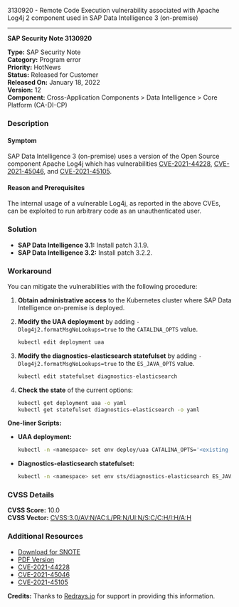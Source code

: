 3130920 - Remote Code Execution vulnerability associated with Apache Log4j 2 component used in SAP Data Intelligence 3 (on-premise)

---

**SAP Security Note 3130920**

**Type:** SAP Security Note  
**Category:** Program error  
**Priority:** HotNews  
**Status:** Released for Customer  
**Released On:** January 18, 2022  
**Version:** 12  
**Component:** Cross-Application Components > Data Intelligence > Core Platform (CA-DI-CP)

### Description

#### Symptom

SAP Data Intelligence 3 (on-premise) uses a version of the Open Source component Apache Log4j which has vulnerabilities [CVE-2021-44228](https://cve.mitre.org/cgi-bin/cvename.cgi?name=CVE-2021-44228), [CVE-2021-45046](https://cve.mitre.org/cgi-bin/cvename.cgi?name=CVE-2021-45046), and [CVE-2021-45105](https://cve.mitre.org/cgi-bin/cvename.cgi?name=CVE-2021-45105).

#### Reason and Prerequisites

The internal usage of a vulnerable Log4j, as reported in the above CVEs, can be exploited to run arbitrary code as an unauthenticated user.

### Solution

- **SAP Data Intelligence 3.1:** Install patch 3.1.9.
- **SAP Data Intelligence 3.2:** Install patch 3.2.2.

### Workaround

You can mitigate the vulnerabilities with the following procedure:

1. **Obtain administrative access** to the Kubernetes cluster where SAP Data Intelligence on-premise is deployed.
2. **Modify the UAA deployment** by adding `-Dlog4j2.formatMsgNoLookups=true` to the `CATALINA_OPTS` value.

    ```sh
    kubectl edit deployment uaa
    ```

3. **Modify the diagnostics-elasticsearch statefulset** by adding `-Dlog4j2.formatMsgNoLookups=true` to the `ES_JAVA_OPTS` value.

    ```sh
    kubectl edit statefulset diagnostics-elasticsearch
    ```

4. **Check the state** of the current options:

    ```sh
    kubectl get deployment uaa -o yaml
    kubectl get statefulset diagnostics-elasticsearch -o yaml
    ```

**One-liner Scripts:**

- **UAA deployment:**

    ```sh
    kubectl -n <namespace> set env deploy/uaa CATALINA_OPTS='<existing ops> -Dlog4j2.formatMsgNoLookups=true' --containers=uaa
    ```

- **Diagnostics-elasticsearch statefulset:**

    ```sh
    kubectl -n <namespace> set env sts/diagnostics-elasticsearch ES_JAVA_OPTS='<existing ops> -Dlog4j2.formatMsgNoLookups=true' --containers=diagnostics-elasticsearch
    ```

### CVSS Details

**CVSS Score:** 10.0  
**CVSS Vector:** [CVSS:3.0/AV:N/AC:L/PR:N/UI:N/S:C/C:H/I:H/A:H](https://nvd.nist.gov/vuln-metrics/cvss/v3-calculator?vector=CVSS:3.0/AV:N/AC:L/PR:N/UI:N/S:C/C:H/I:H/A:H)

### Additional Resources

- [Download for SNOTE](https://notesdownloads.sap.com/note/0040000000054292022)
- [PDF Version](https://userapps.support.sap.com/sap/support/sfm/notes/print/0003130920?language=en-US&token=86E8F6B33282518EDC24E9CDE1D1149D)
- [CVE-2021-44228](https://cve.mitre.org/cgi-bin/cvename.cgi?name=CVE-2021-44228)
- [CVE-2021-45046](https://cve.mitre.org/cgi-bin/cvename.cgi?name=CVE-2021-45046)
- [CVE-2021-45105](https://cve.mitre.org/cgi-bin/cvename.cgi?name=CVE-2021-45105)

**Credits:** Thanks to [Redrays.io](https://redrays.io) for support in providing this information.
